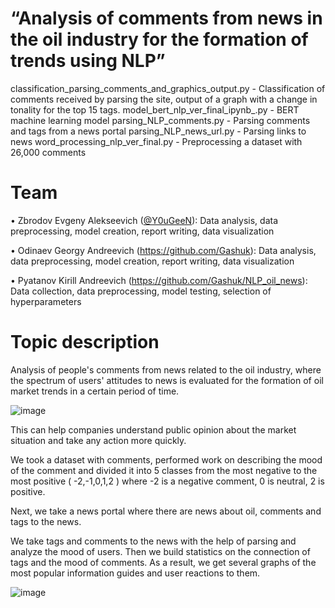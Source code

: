 # “Analysis of comments from news in the oil industry for the formation of trends using NLP”

classification_parsing_comments_and_graphics_output.py - Classification of comments received by parsing the site, output of a graph with a change in tonality for the top 15 tags.
model_bert_nlp_ver_final_ipynb_.py - BERT machine learning model
parsing_NLP_comments.py - Parsing comments and tags from a news portal 
parsing_NLP_news_url.py - Parsing links to news
word_processing_nlp_ver_final.py - Preprocessing a dataset with 26,000 comments

# Team 
• Zbrodov Evgeny Alekseevich ([@Y0uGeeN](https://github.com/Y0uGeeN)):
Data analysis, data preprocessing, model creation, report writing, data visualization

• Odinaev Georgy Andreevich (https://github.com/Gashuk):
Data analysis, data preprocessing, model creation, report writing, data visualization

• Pyatanov Kirill Andreevich (https://github.com/Gashuk/NLP_oil_news): 
Data collection, data preprocessing, model testing, selection of hyperparameters

# Topic description
Analysis of people's comments from news related to the oil industry, where the spectrum of users' attitudes to news is evaluated for the formation of oil market trends in a certain period of time.

![image](https://user-images.githubusercontent.com/89632164/222968977-9398c7e2-f65c-47a9-9552-b4d73f9f5a18.png)

This can help companies understand public opinion about the market situation and take any action more quickly.

We took a dataset with comments, performed work on describing the mood of the comment and divided it into 5 classes from the most negative to the most positive ( -2,-1,0,1,2 ) where -2 is a negative comment, 0 is neutral, 2 is positive. 

Next, we take a news portal where there are news about oil, comments and tags to the news. 

We take tags and comments to the news with the help of parsing and analyze the mood of users. Then we build statistics on the connection of tags and the mood of comments.
As a result, we get several graphs of the most popular information guides and user reactions to them.

![image](https://user-images.githubusercontent.com/89632164/222969131-885eb194-e6a7-4ec5-8695-e09111048e78.png)
